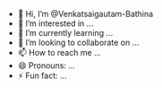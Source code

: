 - 👋 Hi, I’m @Venkatsaigautam-Bathina
- 👀 I’m interested in ...
- 🌱 I’m currently learning ...
- 💞️ I’m looking to collaborate on ...
- 📫 How to reach me ...
- 😄 Pronouns: ...
- ⚡ Fun fact: ...

<!---
Venkatsaigautam-Bathina/Venkatsaigautam-Bathina is a ✨ special ✨ repository because its `README.md` (this file) appears on your GitHub profile.
You can click the Preview link to take a look at your changes.
--->
